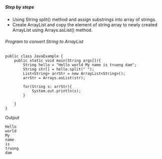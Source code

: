 ##### Step by steps

- Using String split() method and assign substrings into array of strings.
- Create ArrayList and copy the element of string array to newly created ArrayList using Arrays.asList() method.

###### Program to convert String to ArrayList

```
public class JavaExample {
    public static void main(String args[]){
        String hello = "Hello world My name is truong dam";
        String str[] = hello.split(" ");
        List<String> arrStr = new ArrayList<String>();
        arrStr = Arrays.asList(str);

        for(String s: arrStr){
            System.out.println(s);
        }

    }
}
```

Output

```
Hello
world
My
name
is
truong
dam
```
